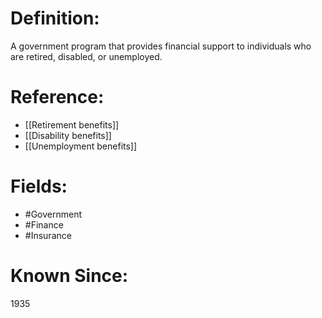 

# Definition:
A government program that provides financial support to individuals who are retired, disabled, or unemployed.

# Reference:
- [[Retirement benefits]]
- [[Disability benefits]]
- [[Unemployment benefits]]

# Fields: 
- #Government
- #Finance
- #Insurance

# Known Since:
1935


